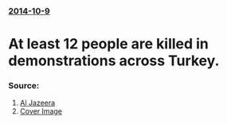 ### [2014-10-9](/news/2014/10/9/index.md)

# At least 12 people are killed in demonstrations across Turkey. 




### Source:

1. [Al Jazeera](http://www.aljazeera.com/news/middleeast/2014/10/deaths-kurdish-protests-turkey-201410722504757570.html)
1. [Cover Image](http://www.aljazeera.com/mritems/images/2014/10/8//2014108154750518734_20.jpg)
